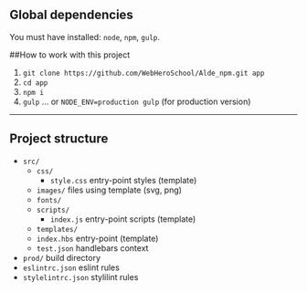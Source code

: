 ## Global dependencies
You must have installed: `node`, `npm`, `gulp`.

##How to work with this project

1. `git clone https://github.com/WebHeroSchool/Alde_npm.git app`
2. `cd app`
3. `npm i`
4. `gulp` 
... or
`NODE_ENV=production gulp`
(for production version)

---

## Project structure

* `src/` 
    - `css/`
      - `style.css` entry-point styles (template)
    - `images/` files using template (svg, png)
    - `fonts/`
    - `scripts/`
      - `index.js` entry-point scripts (template)
    - `templates/`
    - `index.hbs` entry-point (template)
    - `test.json` handlebars context
* `prod/` build directory 
* `eslintrc.json` eslint rules
* `stylelintrc.json` stylilint rules